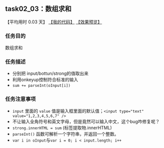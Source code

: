 ## task02_03：数组求和

【平均用时 0.03 天】
[【我的代码】](https://github.com/wangsiyuan233/MyDemo/blob/master/task02/03/task02_03.html)
[【效果预览】](https://wangsiyuan233.cn/MyDemo/task02/03/task02_03.html)

### 任务目的
数组求和

### 任务描述
- 分别把 input/bottun/strong的值取出来
- 利用onkeyup控制符合标准的输入
- `sum += parseInt(oInput[i])`

### 任务注意事项
- `input` 里面的 `value` 值是输入框里面的默认值；`<input type="text" value="1,2,3,4,5,6,7" />`
- 不让输入全角符号和英文字母，但是竟然可以输入中文，这个bug咋修复呢？
- `strong.innerHTML = sum` (标签提取物.innerHTML)
- `parseInt()` 函数可解析一个字符串，并返回一个整数。
- `var i in oInput`与`var i = 0; i < input.length; i++`






